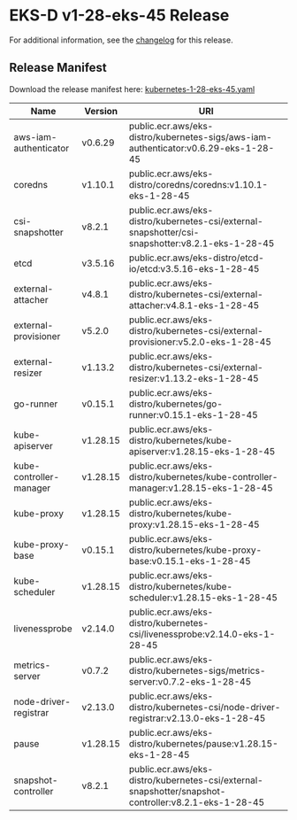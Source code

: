 # EKS-D v1-28-eks-45 Release

For additional information, see the [changelog](CHANGELOG-v1-28-eks-45.md) for this release.

## Release Manifest

Download the release manifest here: [kubernetes-1-28-eks-45.yaml](https://distro.eks.amazonaws.com/kubernetes-1-28/kubernetes-1-28-eks-45.yaml)

| Name | Version | URI |
|------|---------|-----|
| aws-iam-authenticator | v0.6.29 | public.ecr.aws/eks-distro/kubernetes-sigs/aws-iam-authenticator:v0.6.29-eks-1-28-45 |
| coredns | v1.10.1 | public.ecr.aws/eks-distro/coredns/coredns:v1.10.1-eks-1-28-45 |
| csi-snapshotter | v8.2.1 | public.ecr.aws/eks-distro/kubernetes-csi/external-snapshotter/csi-snapshotter:v8.2.1-eks-1-28-45 |
| etcd | v3.5.16 | public.ecr.aws/eks-distro/etcd-io/etcd:v3.5.16-eks-1-28-45 |
| external-attacher | v4.8.1 | public.ecr.aws/eks-distro/kubernetes-csi/external-attacher:v4.8.1-eks-1-28-45 |
| external-provisioner | v5.2.0 | public.ecr.aws/eks-distro/kubernetes-csi/external-provisioner:v5.2.0-eks-1-28-45 |
| external-resizer | v1.13.2 | public.ecr.aws/eks-distro/kubernetes-csi/external-resizer:v1.13.2-eks-1-28-45 |
| go-runner | v0.15.1 | public.ecr.aws/eks-distro/kubernetes/go-runner:v0.15.1-eks-1-28-45 |
| kube-apiserver | v1.28.15 | public.ecr.aws/eks-distro/kubernetes/kube-apiserver:v1.28.15-eks-1-28-45 |
| kube-controller-manager | v1.28.15 | public.ecr.aws/eks-distro/kubernetes/kube-controller-manager:v1.28.15-eks-1-28-45 |
| kube-proxy | v1.28.15 | public.ecr.aws/eks-distro/kubernetes/kube-proxy:v1.28.15-eks-1-28-45 |
| kube-proxy-base | v0.15.1 | public.ecr.aws/eks-distro/kubernetes/kube-proxy-base:v0.15.1-eks-1-28-45 |
| kube-scheduler | v1.28.15 | public.ecr.aws/eks-distro/kubernetes/kube-scheduler:v1.28.15-eks-1-28-45 |
| livenessprobe | v2.14.0 | public.ecr.aws/eks-distro/kubernetes-csi/livenessprobe:v2.14.0-eks-1-28-45 |
| metrics-server | v0.7.2 | public.ecr.aws/eks-distro/kubernetes-sigs/metrics-server:v0.7.2-eks-1-28-45 |
| node-driver-registrar | v2.13.0 | public.ecr.aws/eks-distro/kubernetes-csi/node-driver-registrar:v2.13.0-eks-1-28-45 |
| pause | v1.28.15 | public.ecr.aws/eks-distro/kubernetes/pause:v1.28.15-eks-1-28-45 |
| snapshot-controller | v8.2.1 | public.ecr.aws/eks-distro/kubernetes-csi/external-snapshotter/snapshot-controller:v8.2.1-eks-1-28-45 |
